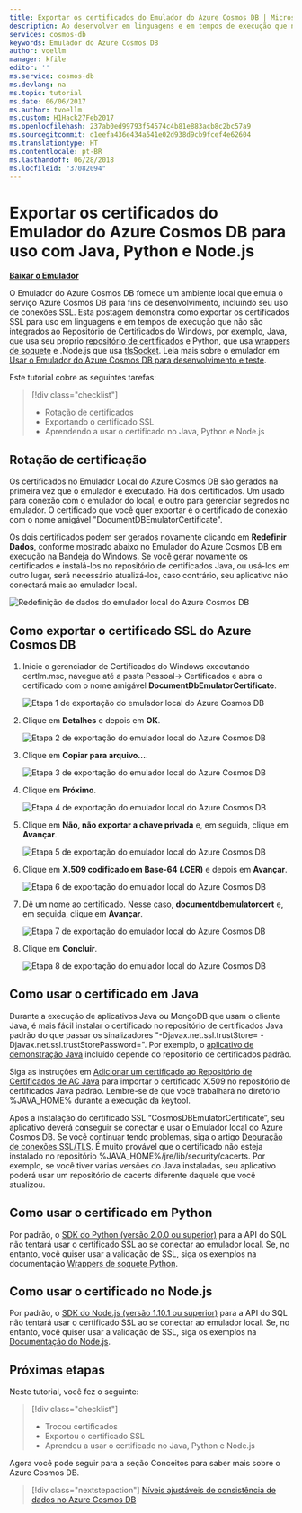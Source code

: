 ```yaml
---
title: Exportar os certificados do Emulador do Azure Cosmos DB | Microsoft Docs
description: Ao desenvolver em linguagens e em tempos de execução que não usam o Repositório de Certificados do Windows, você precisará exportar e gerenciar os certificados SSL. Esta postagem fornece instruções passo a passo.
services: cosmos-db
keywords: Emulador do Azure Cosmos DB
author: voellm
manager: kfile
editor: ''
ms.service: cosmos-db
ms.devlang: na
ms.topic: tutorial
ms.date: 06/06/2017
ms.author: tvoellm
ms.custom: H1Hack27Feb2017
ms.openlocfilehash: 237ab0ed99793f54574c4b81e883acb8c2bc57a9
ms.sourcegitcommit: d1eefa436e434a541e02d938d9cb9fcef4e62604
ms.translationtype: HT
ms.contentlocale: pt-BR
ms.lasthandoff: 06/28/2018
ms.locfileid: "37082094"
---
```

# <a name="export-the-azure-cosmos-db-emulator-certificates-for-use-with-java-python-and-nodejs"></a>Exportar os certificados do Emulador do Azure Cosmos DB para uso com Java, Python e Node.js

[**Baixar o Emulador**](https://aka.ms/cosmosdb-emulator)

O Emulador do Azure Cosmos DB fornece um ambiente local que emula o serviço Azure Cosmos DB para fins de desenvolvimento, incluindo seu uso de conexões SSL. Esta postagem demonstra como exportar os certificados SSL para uso em linguagens e em tempos de execução que não são integrados ao Repositório de Certificados do Windows, por exemplo, Java, que usa seu próprio [repositório de certificados](https://docs.oracle.com/cd/E19830-01/819-4712/ablqw/index.html) e Python, que usa [wrappers de soquete](https://docs.python.org/2/library/ssl.html) e .Node.js que usa [tlsSocket](https://nodejs.org/api/tls.html#tls_tls_connect_options_callback). Leia mais sobre o emulador em [Usar o Emulador do Azure Cosmos DB para desenvolvimento e teste](./local-emulator.md).

Este tutorial cobre as seguintes tarefas:

> [!div class="checklist"]
> * Rotação de certificados
> * Exportando o certificado SSL
> * Aprendendo a usar o certificado no Java, Python e Node.js

## <a name="certification-rotation"></a>Rotação de certificação

Os certificados no Emulador Local do Azure Cosmos DB são gerados na primeira vez que o emulador é executado. Há dois certificados. Um usado para conexão com o emulador do local, e outro para gerenciar segredos no emulador. O certificado que você quer exportar é o certificado de conexão com o nome amigável "DocumentDBEmulatorCertificate".

Os dois certificados podem ser gerados novamente clicando em **Redefinir Dados**, conforme mostrado abaixo no Emulador do Azure Cosmos DB em execução na Bandeja do Windows. Se você gerar novamente os certificados e instalá-los no repositório de certificados Java, ou usá-los em outro lugar, será necessário atualizá-los, caso contrário, seu aplicativo não conectará mais ao emulador local.

![Redefinição de dados do emulador local do Azure Cosmos DB](./media/local-emulator-export-ssl-certificates/database-local-emulator-reset-data.png)

## <a name="how-to-export-the-azure-cosmos-db-ssl-certificate"></a>Como exportar o certificado SSL do Azure Cosmos DB

1. Inicie o gerenciador de Certificados do Windows executando certlm.msc, navegue até a pasta Pessoal-> Certificados e abra o certificado com o nome amigável **DocumentDbEmulatorCertificate**.

    ![Etapa 1 de exportação do emulador local do Azure Cosmos DB](./media/local-emulator-export-ssl-certificates/database-local-emulator-export-step-1.png)

2. Clique em **Detalhes** e depois em **OK**.

    ![Etapa 2 de exportação do emulador local do Azure Cosmos DB](./media/local-emulator-export-ssl-certificates/database-local-emulator-export-step-2.png)

3. Clique em **Copiar para arquivo...**.

    ![Etapa 3 de exportação do emulador local do Azure Cosmos DB](./media/local-emulator-export-ssl-certificates/database-local-emulator-export-step-3.png)

4. Clique em **Próximo**.

    ![Etapa 4 de exportação do emulador local do Azure Cosmos DB](./media/local-emulator-export-ssl-certificates/database-local-emulator-export-step-4.png)

5. Clique em **Não, não exportar a chave privada** e, em seguida, clique em **Avançar**.

    ![Etapa 5 de exportação do emulador local do Azure Cosmos DB](./media/local-emulator-export-ssl-certificates/database-local-emulator-export-step-5.png)

6. Clique em **X.509 codificado em Base-64 (.CER)** e depois em **Avançar**.

    ![Etapa 6 de exportação do emulador local do Azure Cosmos DB](./media/local-emulator-export-ssl-certificates/database-local-emulator-export-step-6.png)

7. Dê um nome ao certificado. Nesse caso, **documentdbemulatorcert** e, em seguida, clique em **Avançar**.

    ![Etapa 7 de exportação do emulador local do Azure Cosmos DB](./media/local-emulator-export-ssl-certificates/database-local-emulator-export-step-7.png)

8. Clique em **Concluir**.

    ![Etapa 8 de exportação do emulador local do Azure Cosmos DB](./media/local-emulator-export-ssl-certificates/database-local-emulator-export-step-8.png)

## <a name="how-to-use-the-certificate-in-java"></a>Como usar o certificado em Java

Durante a execução de aplicativos Java ou MongoDB que usam o cliente Java, é mais fácil instalar o certificado no repositório de certificados Java padrão do que passar os sinalizadores "-Djavax.net.ssl.trustStore=<keystore> -Djavax.net.ssl.trustStorePassword="<password>. Por exemplo, o [aplicativo de demonstração Java](https://localhost:8081/_explorer/index.html) incluído depende do repositório de certificados padrão.

Siga as instruções em [Adicionar um certificado ao Repositório de Certificados de AC Java](https://docs.microsoft.com/azure/java-add-certificate-ca-store) para importar o certificado X.509 no repositório de certificados Java padrão. Lembre-se de que você trabalhará no diretório %JAVA_HOME% durante a execução da keytool.

Após a instalação do certificado SSL “CosmosDBEmulatorCertificate”, seu aplicativo deverá conseguir se conectar e usar o Emulador local do Azure Cosmos DB. Se você continuar tendo problemas, siga o artigo [Depuração de conexões SSL/TLS](http://docs.oracle.com/javase/7/docs/technotes/guides/security/jsse/ReadDebug.html). É muito provável que o certificado não esteja instalado no repositório %JAVA_HOME%/jre/lib/security/cacerts. Por exemplo, se você tiver várias versões do Java instaladas, seu aplicativo poderá usar um repositório de cacerts diferente daquele que você atualizou.

## <a name="how-to-use-the-certificate-in-python"></a>Como usar o certificado em Python

Por padrão, o [SDK do Python (versão 2.0.0 ou superior)](sql-api-sdk-python.md) para a API do SQL não tentará usar o certificado SSL ao se conectar ao emulador local. Se, no entanto, você quiser usar a validação de SSL, siga os exemplos na documentação [Wrappers de soquete Python](https://docs.python.org/2/library/ssl.html).

## <a name="how-to-use-the-certificate-in-nodejs"></a>Como usar o certificado no Node.js

Por padrão, o [SDK do Node.js (versão 1.10.1 ou superior)](sql-api-sdk-node.md) para a API do SQL não tentará usar o certificado SSL ao se conectar ao emulador local. Se, no entanto, você quiser usar a validação de SSL, siga os exemplos na [Documentação do Node.js](https://nodejs.org/api/tls.html#tls_tls_connect_options_callback).

## <a name="next-steps"></a>Próximas etapas

Neste tutorial, você fez o seguinte:

> [!div class="checklist"]
> * Trocou certificados
> * Exportou o certificado SSL
> * Aprendeu a usar o certificado no Java, Python e Node.js

Agora você pode seguir para a seção Conceitos para saber mais sobre o Azure Cosmos DB. 

> [!div class="nextstepaction"]
>[Níveis ajustáveis de consistência de dados no Azure Cosmos DB](../cosmos-db/consistency-levels.md)
